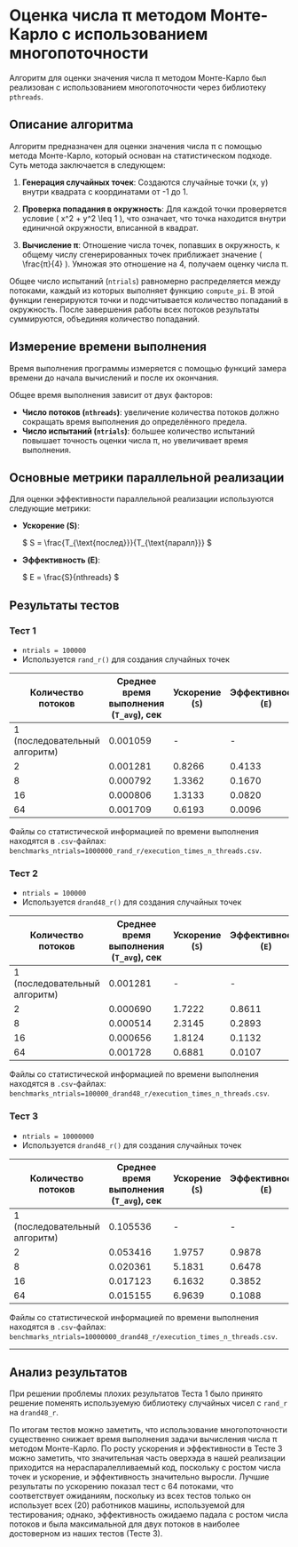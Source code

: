 # Оценка числа π методом Монте-Карло с использованием многопоточности

Алгоритм для оценки значения числа π методом Монте-Карло был реализован с использованием многопоточности через библиотеку `pthreads`.

## Описание алгоритма

Алгоритм предназначен для оценки значения числа π с помощью метода Монте-Карло, который основан на статистическом подходе. Суть метода заключается в следующем:

1. **Генерация случайных точек**: Создаются случайные точки (x, y) внутри квадрата с координатами от -1 до 1.

2. **Проверка попадания в окружность**: Для каждой точки проверяется условие \( x^2 + y^2 \leq 1 \), что означает, что точка находится внутри единичной окружности, вписанной в квадрат.

3. **Вычисление π**: Отношение числа точек, попавших в окружность, к общему числу сгенерированных точек приближает значение \( \frac{π}{4} \). Умножая это отношение на 4, получаем оценку числа π.


Общее число испытаний (`ntrials`) равномерно распределяется между потоками, каждый из которых выполняет функцию `compute_pi`. В этой функции генерируются точки и подсчитывается количество попаданий в окружность. После завершения работы всех потоков результаты суммируются, объединяя количество попаданий.

## Измерение времени выполнения

Время выполнения программы измеряется с помощью функций замера времени до начала вычислений и после их окончания. 

Общее время выполнения зависит от двух факторов:
- **Число потоков (`nthreads`)**: увеличение количества потоков должно сокращать время выполнения до определённого предела.
- **Число испытаний (`ntrials`)**: большее количество испытаний повышает точность оценки числа π, но увеличивает время выполнения.

## Основные метрики параллельной реализации

Для оценки эффективности параллельной реализации используются следующие метрики:

- **Ускорение (S)**:

  $`
  S = \frac{T_{\text{послед}}}{T_{\text{паралл}}}
  `$

- **Эффективность (E)**:

  $`
  E = \frac{S}{nthreads}
  `$

## Результаты тестов

### Тест 1
* `ntrials = 100000`
* Используется `rand_r()` для создания случайных точек

| Количество потоков | Среднее время выполнения (`T_avg`), сек | Ускорение (`S`) | Эффективность (`E`) |
|--------------------|-----------------------------------------|-----------------|---------------------|
| 1 (последовательный алгоритм) | 0.001059 | -       | -       |
| 2  | 0.001281 | 0.8266 | 0.4133 |
| 8  | 0.000792 | 1.3362 | 0.1670 |
| 16 | 0.000806 | 1.3133 | 0.0820 |
| 64 | 0.001709 | 0.6193 | 0.0096 |

Файлы со статистической информацией по времени выполнения находятся в `.csv`-файлах: `benchmarks_ntrials=1000000_rand_r/execution_times_n_threads.csv`.

### Тест 2
* `ntrials = 100000`
* Используется `drand48_r()` для создания случайных точек

| Количество потоков | Среднее время выполнения (`T_avg`), сек | Ускорение (`S`) | Эффективность (`E`) |
|--------------------|-----------------------------------------|-----------------|---------------------|
| 1 (последовательный алгоритм) | 0.001281 | -       | -       |
| 2  | 0.000690 | 1.7222 | 0.8611 |
| 8  | 0.000514 | 2.3145 | 0.2893 |
| 16 | 0.000656 | 1.8124 | 0.1132 |
| 64 | 0.001728 | 0.6881 | 0.0107 |


Файлы со статистической информацией по времени выполнения находятся в `.csv`-файлах: `benchmarks_ntrials=100000_drand48_r/execution_times_n_threads.csv`.

### Тест 3
* `ntrials = 10000000`
* Используется `drand48_r()` для создания случайных точек

| Количество потоков | Среднее время выполнения (`T_avg`), сек | Ускорение (`S`) | Эффективность (`E`) |
|--------------------|-----------------------------------------|-----------------|---------------------|
| 1 (последовательный алгоритм) | 0.105536 | -       | -       |
| 2  | 0.053416 | 1.9757 | 0.9878 |
| 8  | 0.020361 | 5.1831 | 0.6478 |
| 16 | 0.017123 | 6.1632 | 0.3852 |
| 64 | 0.015155 | 6.9639 | 0.1088 |


Файлы со статистической информацией по времени выполнения находятся в `.csv`-файлах: `benchmarks_ntrials=10000000_drand48_r/execution_times_n_threads.csv`.

---

## Анализ результатов

При решении проблемы плохих результатов Теста 1 было принято решение поменять используемую библиотеку случайных чисел с `rand_r` на `drand48_r`.

По итогам тестов можно заметить, что использование многопоточности существенно снижает время выполнения задачи вычисления числа π методом Монте-Карло. По росту ускорения и эффективности в Тесте 3 можно заметить, что значительная часть оверхэда в нашей реализации приходится на нераспаралелливаемый код, поскольку с ростом числа точек и ускорение, и эффективность значительно выросли. Лучшие результаты по ускорению показал тест с 64 потоками, что соответствует ожиданиям, поскольку из всех тестов только он использует всех (20) работников машины, используемой для тестирования; однако, эффективность ожидаемо падала с ростом числа потоков и была максимальной для двух потоков в наиболее достоверном из наших тестов (Тесте 3).
